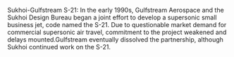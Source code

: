Sukhoi-Gulfstream S-21: In the early 1990s, Gulfstream Aerospace and the Sukhoi Design Bureau began a joint effort to develop a supersonic small business jet, code named the S-21. Due to questionable market demand for commercial supersonic air travel, commitment to the project weakened and delays mounted.Gulfstream eventually dissolved the partnership, although Sukhoi continued work on the S-21.
